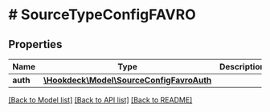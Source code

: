 # # SourceTypeConfigFAVRO

## Properties

Name | Type | Description | Notes
------------ | ------------- | ------------- | -------------
**auth** | [**\Hookdeck\Model\SourceConfigFavroAuth**](SourceConfigFavroAuth.md) |  | [optional]

[[Back to Model list]](../../README.md#models) [[Back to API list]](../../README.md#endpoints) [[Back to README]](../../README.md)
